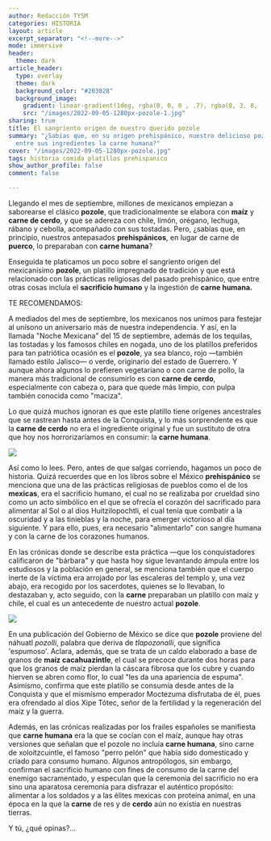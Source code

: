 ```yaml
---
author: Redacción TYSM
categories: HISTORIA
layout: article
excerpt_separator: "<!--more-->"
mode: immersive
header:
  theme: dark
article_header:
  type: overlay
  theme: dark
  background_color: "#203028"
  background_image:
    gradient: linear-gradient(1deg, rgba(0, 0, 0 , .7), rgba(8, 3, 8, .9))
    src: "/images/2022-09-05-1280px-pozole-1.jpg"
sharing: true
title: El sangriento origen de nuestro querido pozole
summary: "¿Sabías que, en su origen prehispánico, nuestro delicioso pozole incluía
  entre sus ingredientes la carne humana?"
cover: "/images/2022-09-05-1280px-pozole.jpg"
tags: historia comida platillos prehispanico
show_author_profile: false
comment: false

---
```

Llegando el mes de septiembre, millones de mexicanos empiezan a saborearse el clásico **pozole**, que tradicionalmente se elabora con **maíz** y **carne de cerdo**, y que se adereza con chile, limón, orégano, lechuga, rábano y cebolla, acompañado con sus tostadas. Pero, ¿sabías que, en principio, nuestros antepasados **prehispánicos**, en lugar de carne de **puerco**, lo preparaban con **carne humana**?

Enseguida te platicamos un poco sobre el sangriento origen del mexicanísimo **pozole**, un platillo impregnado de tradición y que está relacionado con las prácticas religiosas del pasado prehispánico, que entre otras cosas incluía el **sacrificio humano** y la ingestión de **carne humana.**

TE RECOMENDAMOS:

A mediados del mes de septiembre, los mexicanos nos unimos para festejar al unísono un aniversario más de nuestra independencia. Y así, en la llamada "Noche Mexicana" del 15 de septiembre, además de los tequilas, las tostadas y los famosos chiles en nogada, uno de los platillos preferidos para tan patriótica ocasión es el **pozole**, ya sea blanco, rojo —también llamado estilo Jalisco— o verde, originario del estado de Guerrero. Y aunque ahora algunos lo prefieren vegetariano o con carne de pollo, la manera más tradicional de consumirlo es con **carne de cerdo**, especialmente con cabeza o, para que quede más limpio, con pulpa también conocida como "maciza".

Lo que quizá muchos ignoran es que este platillo tiene orígenes ancestrales que se rastrean hasta antes de la Conquista, y lo más sorprendente es que la **carne de cerdo** no era el ingrediente original y fue un sustituto de otra que hoy nos horrorizaríamos en consumir: la **carne humana**.

![](https://upload.wikimedia.org/wikipedia/commons/thumb/5/5b/Pozole.jpg/1024px-Pozole.jpg)

Así como lo lees. Pero, antes de que salgas corriendo, hagamos un poco de historia. Quizá recuerdes que en los libros sobre el México **prehispánico** se menciona que una de las prácticas religiosas de pueblos como el de los **mexicas**, era el sacrificio humano, el cual no se realizaba por crueldad sino como un acto simbólico en el que se ofrecía el corazón del sacrificado para alimentar al Sol o al dios Huitzilopochtli, el cual tenía que combatir a la oscuridad y a las tinieblas y la noche, para emerger victorioso al día siguiente. Y para ello, pues, era necesario "alimentarlo" con sangre humana y con la carne de los corazones humanos.

En las crónicas donde se describe esta práctica —que los conquistadores calificaron de "bárbara" y que hasta hoy sigue levantando ámpula entre los estudiosos y la población en general, se menciona también que el cuerpo inerte de la víctima era arrojado por las escaleras del templo y, una vez abajo, era recogido por los sacerdotes, quienes se lo llevaban, lo destazaban y, acto seguido, con la **carne** preparaban un platillo con maíz y chile, el cual es un antecedente de nuestro actual **pozole**.

![](https://upload.wikimedia.org/wikipedia/commons/5/53/Codex_Magliabechiano_%28141_cropped%29.jpg)

En una publicación del Gobierno de México se dice que **pozole** proviene del náhuatl _pozolli_, palabra que deriva de _tlapozonalli_, que significa 'espumoso'. Aclara, además, que se trata de un caldo elaborado a base de granos de **maíz cacahuazintle**, el cual se precoce durante dos horas para que los granos de maíz pierdan la cáscara fibrosa que los cubre y cuando hierven se abren como flor, lo cual "les da una apariencia de espuma". Asimismo, confirma que este platillo se consumía desde antes de la Conquista y que el mismísmo emperador Moctezuma disfrutaba de él, pues era ofrendado al dios Xipe Tótec, señor de la fertilidad y la regeneración del maíz y la guerra.

Además, en las crónicas realizadas por los frailes españoles se manifiesta que **carne humana** era la que se cocían con el maíz, aunque hay otras versiones que señalan que el pozole no incluía **carne humana**, sino carne de xoloitzcuintle, el famoso "perro pelón" que había sido domesticado y criado para consumo humano. Algunos antropólogos, sin embargo, confirman el sacrificio humano con fines de consumo de la carne del enemigo sacramentado, y especulan que la ceremonia del sacrificio no era sino una aparatosa ceremonia  para disfrazar el auténtico propósito: alimentar a los soldados y a las élites mexicas con proteína animal, en una época en la que la **carne** de res y de **cerdo** aún no existía en nuestras tierras.

Y tú, ¿qué opinas?…